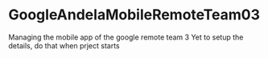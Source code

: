 # GoogleAndelaMobileRemoteTeam03
Managing the mobile app of the google remote team 3
Yet to setup the details, do that when prject starts

